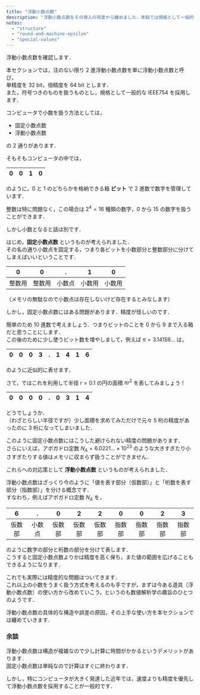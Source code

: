 ```yaml
---
title: "浮動小数点数"
description: "浮動小数点数をその導入の背景から纏めました．本稿では規格として一般的な IEEE754 を採用します．"
notes:
  - "structure"
  - "round-and-machine-epsilon"
  - "special-values"
---
```


浮動小数点数を確認します．

本セクションでは，注のない限り $2$ 進浮動小数点数を単に浮動小数点数と呼び，  
単精度を $32$ bit，倍精度を $64$ bit とします．  
また，符号つきのものを扱うものとし，規格として一般的な IEEE754 を採用します．

コンピュータで小数を扱う方法としては，

* 固定小数点数
* 浮動小数点数

の $2$ 通りがあります．

そもそもコンピュータの中では，

| 0 | 0 | 1 | 0 |
|:-:|:-:|:-:|:-:|

のように，$0$ と $1$ のどちらかを格納できる箱 **ビット** で $2$ 進数で数字を管理しています．

整数は特に問題なく，この場合は $2^{4} = 16$ 種類の数字，$0$ から $15$ の数字を扱うことができます．

しかし小数となると話は別です．

はじめ，**固定小数点数** というものが考えられました．  
その名の通り小数点を固定する，つまり各ビットを小数部分と整数部分に分けてしまえばいいということです．

| 0 | 0 | . | 1 | 0 |
|:-:|:-:|:-:|:-:|:-:|
| 整数用 | 整数用 | 小数点 | 小数用 | 小数用 |

（メモリの無駄なので小数点は存在しないけど存在するとみなします）

しかし，固定小数点数にはある問題があります．精度が怪しいのです．

簡単のため $10$ 進数で考えましょう．つまりビットのことを $0$ から $9$ まで入る箱だと思うことにします．  
この後のために少し使うビット数を増やしまして，例えば $\pi = 3.14159...$ は，

| 0 | 0 | 0 | 3 | . | 1 | 4 | 1 | 6 |
|:-:|:-:|:-:|:-:|:-:|:-:|:-:|:-:|:-:|

のように近似的に表せます．

さて，ではこれを利用して半径 $r = 0.1$ の円の面積 $\pi r^{2}$ を表してみましょう！

| 0 | 0 | 0 | 0 | . | 0 | 3 | 1 | 4 |
|:-:|:-:|:-:|:-:|:-:|:-:|:-:|:-:|:-:|

どうでしょうか．  
（わざとらしい半径ですが）少し面積を求めてみただけで元々 $5$ 桁の精度があったのに $3$ 桁になってしまいました．

このように固定小数点数にはこうした避けられない精度の問題があります．  
さらにいえば，アボガドロ定数 $N_{A} = 6.0221... × 10^{23}$ のような大きすぎたり小さすぎたりする値はメモリに収まらず扱うことができません．

これらへの対応策として **浮動小数点数** というものが考えられました．

浮動小数点数はざっくり今のように「値を表す部分（仮数部）」と「桁数を表す部分（指数部）」を分ける概念です．  
すなわち，例えばアボガドロ定数 $N_{A}$ を，

| 6 | . | 0 | 2 | 2 | 0 | 0 | 2 | 3 |
|:-:|:-:|:-:|:-:|:-:|:-:|:-:|:-:|:-:|
| 仮数部 | 小数点 | 仮数部 | 仮数部 | 仮数部 | 指数部 | 指数部 | 指数部 | 指数部 |

のように数字の部分と桁数の部分を分けて表します．  
こうすると固定小数点数よりかは精度を高く保ち，また値の範囲を広げることもできるようになります．

これでも実際には精度的な問題はついてきます．  
これ以上の小数をうまく扱う方式を考えるのも手ですが，まずは今ある道具（浮動小数点数）の使い方から改めていこう，というのも数値解析学の趣旨のひとつのようです．

浮動小数点数の具体的な構造や誤差の原因，その上手な使い方を本セクションでは纏めていきます．

### 余談

浮動小数点数は構造が複雑なので少し計算に時間がかかるというデメリットがあります．  
固定小数点数は単純なので計算はすぐに終わります．

しかし，特にコンピュータが大きく発達した近年では，速度よりも精度を優先して浮動小数点数を採用することが一般的です．  
